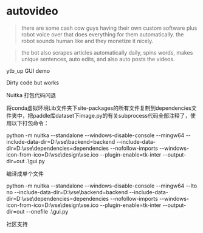# autovideo



>there are some cash cow guys having their own custom software plus robot voice over that does everything for them automatically. the robot sounds human like and they monetize it nicely.

>the bot also scrapes articles automatically daily, spins words, makes unique sentences, auto edits, and also auto posts the videos.

ytb_up GUI demo 

Dirty code but works



Nuitka 打包代码闪退

将conda虚拟环境Lib文件夹下site-packages的所有文件复制到dependencies文件夹中，把paddle库dataset下image.py的有关subprocess代码全部注释了，使用以下打包命令：

 python -m nuitka --standalone --windows-disable-console --mingw64 --include-data-dir=D:\vse\backend=backend --include-data-dir=D:\vse\dependencies=dependencies  --nofollow-imports --windows-icon-from-ico=D:\vse\design\vse.ico --plugin-enable=tk-inter --output-dir=out .\gui.py

编译成单个文件

 python -m nuitka --standalone --windows-disable-console --mingw64 --lto no --include-data-dir=D:\vse\backend=backend --include-data-dir=D:\vse\dependencies=dependencies  --nofollow-imports --windows-icon-from-ico=D:\vse\design\vse.ico --plugin-enable=tk-inter --output-dir=out --onefile .\gui.py

社区支持